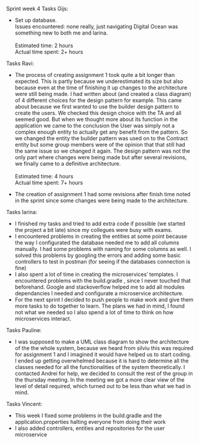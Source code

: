 Sprint week 4
Tasks Gijs: <br />
- Set up database. <br />
	Issues encountered: none really, just navigating Digital Ocean was something new to both me and Iarina.<br />
	<br />
	Estimated time: 2 hours <br />
	Actual time spent: 2+ hours

Tasks Ravi:<br />
-	The process of creating assignment 1 took quite a bit longer than expected. This is partly because we underestimated its size but also because even at the time of finishing it up changes to the architecture were still being made. I had written about (and created a class diagram) of 4 different choices for the design pattern for example. This came about because we first wanted to use the builder design pattern to create the users. We checked this design choice with the TA and all seemed good. But when we thought more about its function in the application we came to the conclusion the User was simply not a complex enough entity to actually get any benefit from the pattern. So we changed the entity the builder pattern was used on to the Contract entity but some group members were of the opinion that that still had the same issue so we changed it again. The design pattern was not the only part where changes were being made but after several revisions, we finally came to a definitive architecture.<br />
	<br />
	Estimated time: 4 hours <br />
	Actual time spent: 7+ hours

-	The creation of assignment 1 had some revisions after finish time noted in the sprint since some changes were being made to the architecture.


Tasks Iarina:<br />
- I finished my tasks and tried to add extra code if possible (we started the project a bit late) since my collegues were busy with exams.
- I encountered problems in creating the entities at some point because the way I configurated the database needed me to add all columns manually. I had some problems with naming for some columns as well. I solved this problems by googling the errors and  adding some basic controllers to test in postman (for seeing if the databases connection is fine)
- I also spent a lot of time in creating the microservices’ templates. I encountered problems with the build.gradle , since I never touched that beforehand. Google and stackoverflow helped me to add all modules dependancies I needed and configurate a microservice architecture.
- For the next sprint I decided to push people to make work and give them more tasks to do together to learn.  The plans we had in mind, I found not what we needed so I also spend a lot of time to think on how microservices interact.

Tasks Pauline:<br />
- I was supposed to make a UML class diagram to show the architecture of the the whole system, because we heard from silviu this was required for assignment 1 and I imagined it would have helped us to start coding. I ended up getting overwhelmed because it is hard to determine all the classes needed for all the functionalities of the system theoretically. I contacted Andrei for help, we decided to consult the rest of the group in the thursday meeting. In the meeting we got a more clear view of the level of detail required, which turned out to be less than what we had in mind.

Tasks Vincent:
- This week I fixed some problems in the build.gradle and the application.properties halting everyone from doing their work
- I also added controllers, entities and repositories for the user microservice